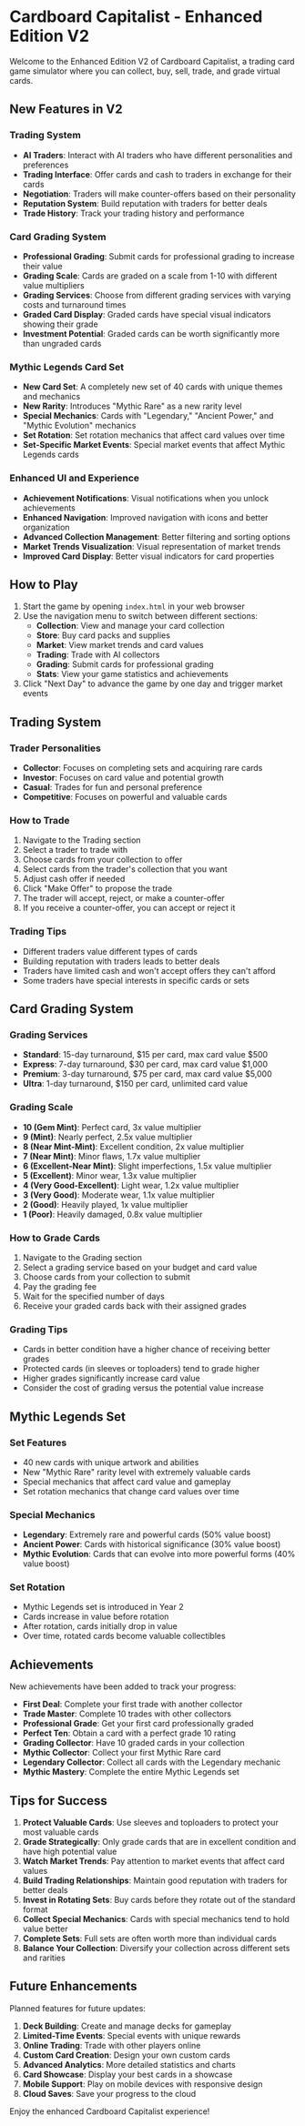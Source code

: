 # Cardboard Capitalist - Enhanced Edition V2

Welcome to the Enhanced Edition V2 of Cardboard Capitalist, a trading card game simulator where you can collect, buy, sell, trade, and grade virtual cards.

## New Features in V2

### Trading System
- **AI Traders**: Interact with AI traders who have different personalities and preferences
- **Trading Interface**: Offer cards and cash to traders in exchange for their cards
- **Negotiation**: Traders will make counter-offers based on their personality
- **Reputation System**: Build reputation with traders for better deals
- **Trade History**: Track your trading history and performance

### Card Grading System
- **Professional Grading**: Submit cards for professional grading to increase their value
- **Grading Scale**: Cards are graded on a scale from 1-10 with different value multipliers
- **Grading Services**: Choose from different grading services with varying costs and turnaround times
- **Graded Card Display**: Graded cards have special visual indicators showing their grade
- **Investment Potential**: Graded cards can be worth significantly more than ungraded cards

### Mythic Legends Card Set
- **New Card Set**: A completely new set of 40 cards with unique themes and mechanics
- **New Rarity**: Introduces "Mythic Rare" as a new rarity level
- **Special Mechanics**: Cards with "Legendary," "Ancient Power," and "Mythic Evolution" mechanics
- **Set Rotation**: Set rotation mechanics that affect card values over time
- **Set-Specific Market Events**: Special market events that affect Mythic Legends cards

### Enhanced UI and Experience
- **Achievement Notifications**: Visual notifications when you unlock achievements
- **Enhanced Navigation**: Improved navigation with icons and better organization
- **Advanced Collection Management**: Better filtering and sorting options
- **Market Trends Visualization**: Visual representation of market trends
- **Improved Card Display**: Better visual indicators for card properties

## How to Play

1. Start the game by opening `index.html` in your web browser
2. Use the navigation menu to switch between different sections:
   - **Collection**: View and manage your card collection
   - **Store**: Buy card packs and supplies
   - **Market**: View market trends and card values
   - **Trading**: Trade with AI collectors
   - **Grading**: Submit cards for professional grading
   - **Stats**: View your game statistics and achievements
3. Click "Next Day" to advance the game by one day and trigger market events

## Trading System

### Trader Personalities
- **Collector**: Focuses on completing sets and acquiring rare cards
- **Investor**: Focuses on card value and potential growth
- **Casual**: Trades for fun and personal preference
- **Competitive**: Focuses on powerful and valuable cards

### How to Trade
1. Navigate to the Trading section
2. Select a trader to trade with
3. Choose cards from your collection to offer
4. Select cards from the trader's collection that you want
5. Adjust cash offer if needed
6. Click "Make Offer" to propose the trade
7. The trader will accept, reject, or make a counter-offer
8. If you receive a counter-offer, you can accept or reject it

### Trading Tips
- Different traders value different types of cards
- Building reputation with traders leads to better deals
- Traders have limited cash and won't accept offers they can't afford
- Some traders have special interests in specific cards or sets

## Card Grading System

### Grading Services
- **Standard**: 15-day turnaround, $15 per card, max card value $500
- **Express**: 7-day turnaround, $30 per card, max card value $1,000
- **Premium**: 3-day turnaround, $75 per card, max card value $5,000
- **Ultra**: 1-day turnaround, $150 per card, unlimited card value

### Grading Scale
- **10 (Gem Mint)**: Perfect card, 3x value multiplier
- **9 (Mint)**: Nearly perfect, 2.5x value multiplier
- **8 (Near Mint-Mint)**: Excellent condition, 2x value multiplier
- **7 (Near Mint)**: Minor flaws, 1.7x value multiplier
- **6 (Excellent-Near Mint)**: Slight imperfections, 1.5x value multiplier
- **5 (Excellent)**: Minor wear, 1.3x value multiplier
- **4 (Very Good-Excellent)**: Light wear, 1.2x value multiplier
- **3 (Very Good)**: Moderate wear, 1.1x value multiplier
- **2 (Good)**: Heavily played, 1x value multiplier
- **1 (Poor)**: Heavily damaged, 0.8x value multiplier

### How to Grade Cards
1. Navigate to the Grading section
2. Select a grading service based on your budget and card value
3. Choose cards from your collection to submit
4. Pay the grading fee
5. Wait for the specified number of days
6. Receive your graded cards back with their assigned grades

### Grading Tips
- Cards in better condition have a higher chance of receiving better grades
- Protected cards (in sleeves or toploaders) tend to grade higher
- Higher grades significantly increase card value
- Consider the cost of grading versus the potential value increase

## Mythic Legends Set

### Set Features
- 40 new cards with unique artwork and abilities
- New "Mythic Rare" rarity level with extremely valuable cards
- Special mechanics that affect card value and gameplay
- Set rotation mechanics that change card values over time

### Special Mechanics
- **Legendary**: Extremely rare and powerful cards (50% value boost)
- **Ancient Power**: Cards with historical significance (30% value boost)
- **Mythic Evolution**: Cards that can evolve into more powerful forms (40% value boost)

### Set Rotation
- Mythic Legends set is introduced in Year 2
- Cards increase in value before rotation
- After rotation, cards initially drop in value
- Over time, rotated cards become valuable collectibles

## Achievements

New achievements have been added to track your progress:

- **First Deal**: Complete your first trade with another collector
- **Trade Master**: Complete 10 trades with other collectors
- **Professional Grade**: Get your first card professionally graded
- **Perfect Ten**: Obtain a card with a perfect grade 10 rating
- **Grading Collector**: Have 10 graded cards in your collection
- **Mythic Collector**: Collect your first Mythic Rare card
- **Legendary Collector**: Collect all cards with the Legendary mechanic
- **Mythic Mastery**: Complete the entire Mythic Legends set

## Tips for Success

1. **Protect Valuable Cards**: Use sleeves and toploaders to protect your most valuable cards
2. **Grade Strategically**: Only grade cards that are in excellent condition and have high potential value
3. **Watch Market Trends**: Pay attention to market events that affect card values
4. **Build Trading Relationships**: Maintain good reputation with traders for better deals
5. **Invest in Rotating Sets**: Buy cards before they rotate out of the standard format
6. **Collect Special Mechanics**: Cards with special mechanics tend to hold value better
7. **Complete Sets**: Full sets are often worth more than individual cards
8. **Balance Your Collection**: Diversify your collection across different sets and rarities

## Future Enhancements

Planned features for future updates:

1. **Deck Building**: Create and manage decks for gameplay
2. **Limited-Time Events**: Special events with unique rewards
3. **Online Trading**: Trade with other players online
4. **Custom Card Creation**: Design your own custom cards
5. **Advanced Analytics**: More detailed statistics and charts
6. **Card Showcase**: Display your best cards in a showcase
7. **Mobile Support**: Play on mobile devices with responsive design
8. **Cloud Saves**: Save your progress to the cloud

Enjoy the enhanced Cardboard Capitalist experience!